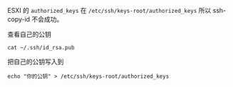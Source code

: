ESXI 的 `authorized_keys` 在 `/etc/ssh/keys-root/authorized_keys` 所以 ssh-copy-id 不会成功。

查看自己的公钥

```
cat ~/.ssh/id_rsa.pub
```

把自己的公钥写入到

```
echo "你的公钥" > /etc/ssh/keys-root/authorized_keys
```